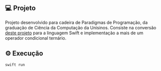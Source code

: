 ## 💻 Projeto

Projeto desenvolvido para cadeira de Paradigmas de Programação, da graduação de Ciência da Computação da Unisinos. Consiste na conversão [deste projeto](https://github.com/FelipeBrenner/crafting-interpreters-javascript) para a linguagem Swift e implementação a mais de um operador condicional ternário.

## ⚙ Execução

```bash
swift run
```
